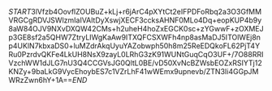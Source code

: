$START$3lVfzb4OovflZOUBuZ+kLj+r6jArC4pXYtCt2eIFPDFoRbq2a3O3GfMMVRGCgRDVJSWlzmIaIVAltDyXswjXECF3ccksAHNF0MLo4Dq+eopKUP4b9y8aW84OJV9NXvDXQW42CMs+h2uheH4hoZxEGCK0sc+zYGwwF+zOXMEJp3GE8sf2a5QHW7ZtryLIWgKaAw9ITXQFCSXWFh4np8asMaDJ5ITOlWEj8np4UKlN7kbxaDS0+luMZdrAkqUyuYAZobwph50h8m25ReEDQkoFL62PjT4YRu0PzrdvQKFe4LkUH8NsX9zayL0LRhG3zK91WUNtGuqCqO3UF+/7O88RRIVzchWW1dJLG7nU3Q4CCGVsJG0QltL0BE/vD50XvNcBZWsbEOZxRSIYTj12KNZy+9baLkG9VycEhoybES7c1VZrLhF41wWEmx9upnevb/ZTN3Ii4GGpJMWRzZwn6hY+1A==$END$